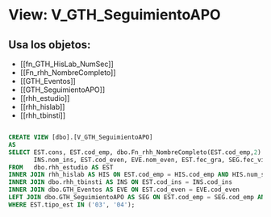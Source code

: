 # View: V_GTH_SeguimientoAPO

## Usa los objetos:
- [[fn_GTH_HisLab_NumSec]]
- [[Fn_rhh_NombreCompleto]]
- [[GTH_Eventos]]
- [[GTH_SeguimientoAPO]]
- [[rhh_estudio]]
- [[rhh_hislab]]
- [[rhh_tbinsti]]

```sql

CREATE VIEW [dbo].[V_GTH_SeguimientoAPO]
AS
SELECT EST.cons, EST.cod_emp, dbo.Fn_rhh_NombreCompleto(EST.cod_emp,2) AS nom_emp, EST.cod_est, EST.nom_est, INS.cod_mes AS cod_ins, HIS.cod_cia,
	   INS.nom_ins, EST.cod_even, EVE.nom_even, EST.fec_gra, SEG.fec_vigi, SEG.fec_vigf
FROM   dbo.rhh_estudio AS EST 
INNER JOIN rhh_hislab AS HIS ON EST.cod_emp = HIS.cod_emp AND HIS.num_sec = dbo.fn_GTH_HisLab_NumSec(EST.cod_emp)
INNER JOIN dbo.rhh_tbinsti AS INS ON EST.cod_ins = INS.cod_ins 
INNER JOIN dbo.GTH_Eventos AS EVE ON EST.cod_even = EVE.cod_even 
LEFT JOIN dbo.GTH_SeguimientoAPO AS SEG ON EST.cod_emp = SEG.cod_emp AND EST.cons = SEG.cons AND EST.cod_est = SEG.cod_est AND EST.cod_ins = SEG.cod_ins AND EST.cod_even = SEG.cod_even
WHERE EST.tipo_est IN ('03', '04');

```
